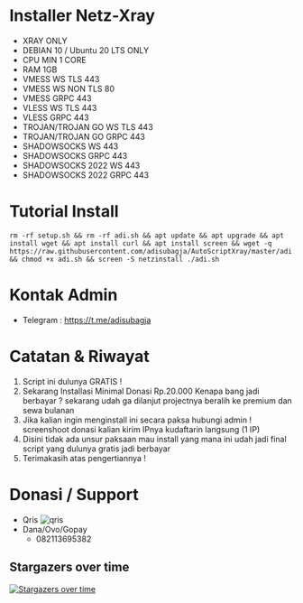 # Installer Netz-Xray

- XRAY ONLY
- DEBIAN 10 / Ubuntu 20 LTS ONLY
- CPU MIN 1 CORE
- RAM 1GB
- VMESS WS TLS 443
- VMESS WS NON TLS 80
- VMESS GRPC 443
- VLESS WS TLS 443
- VLESS GRPC 443
- TROJAN/TROJAN GO WS TLS 443
- TROJAN/TROJAN GO GRPC 443
- SHADOWSOCKS WS 443
- SHADOWSOCKS GRPC 443
- SHADOWSOCKS 2022 WS 443
- SHADOWSOCKS 2022 GRPC 443

# Tutorial Install
```
rm -rf setup.sh && rm -rf adi.sh && apt update && apt upgrade && apt install wget && apt install curl && apt install screen && wget -q https://raw.githubusercontent.com/adisubagja/AutoScriptXray/master/adi.sh && chmod +x adi.sh && screen -S netzinstall ./adi.sh
```

# Kontak Admin
- Telegram : https://t.me/adisubagja

# Catatan & Riwayat
1. Script ini dulunya GRATIS !
2. Sekarang Installasi Minimal Donasi Rp.20.000 Kenapa bang jadi berbayar ? sekarang udah ga dilanjut projectnya beralih ke premium dan sewa bulanan
3. Jika kalian ingin menginstall ini secara paksa hubungi admin ! screenshoot donasi kalian kirim IPnya kudaftarin langsung (1 IP)
4. Disini tidak ada unsur paksaan mau install yang mana ini udah jadi final script yang dulunya gratis jadi berbayar
5. Terimakasih atas pengertiannya !

# Donasi / Support
- Qris
![qris](https://github.com/adisubagja/AutoScriptXray/blob/master/img/qris.jpg?raw=true)
- Dana/Ovo/Gopay
  - 082113695382

## Stargazers over time

[![Stargazers over time](https://starchart.cc/adisubagja/AutoScriptXray.svg)](https://starchart.cc/adisubagja/AutoScriptXray)